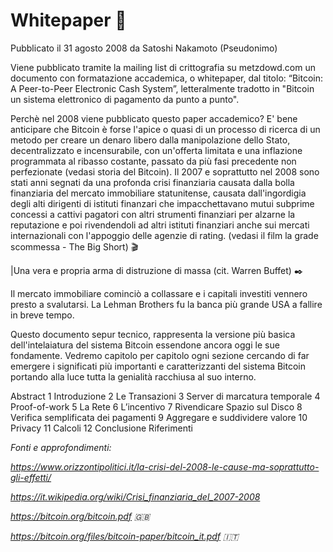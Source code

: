 # Whitepaper 📃

Pubblicato il 31 agosto 2008 da Satoshi Nakamoto (Pseudonimo)

Viene pubblicato tramite la mailing list di crittografia su metzdowd.com un documento con formatazione accademica, o whitepaper, dal titolo: “Bitcoin: A Peer-to-Peer Electronic Cash System”, letteralmente tradotto in "Bitcoin un sistema elettronico di pagamento da punto a punto".

Perchè nel 2008 viene pubblicato questo paper accademico? E' bene anticipare che Bitcoin è forse l'apice o quasi di un processo di ricerca di un metodo per creare un denaro libero dalla manipolazione dello Stato, decentralizzato e incensurabile, con un'offerta limitata e una inflazione programmata al ribasso costante, passato da più fasi precedente non perfezionate (vedasi storia del Bitcoin).
Il 2007 e soprattutto nel 2008 sono stati anni segnati da una profonda crisi finanziaria causata dalla bolla finanziaria del mercato immobiliare statunitense, causata dall'ingordigia degli alti dirigenti di istituti finanzari che impacchettavano mutui subprime concessi a cattivi pagatori con altri strumenti finanziari per alzarne la reputazione e poi rivendendoli ad altri istituti finanziari anche sui mercati internazionali con l'appoggio delle agenzie di rating. (vedasi il film la grade scommessa - The Big Short) 🎬

|Una vera e propria arma di distruzione di massa (cit. Warren Buffet) ✒️

Il mercato immobiliare cominciò a collassare e i capitali investiti vennero presto a svalutarsi. La Lehman Brothers fu la banca più grande USA a fallire in breve tempo.

Questo documento sepur tecnico, rappresenta la versione più basica dell'intelaiatura del sistema Bitcoin essendone ancora oggi le sue fondamente. Vedremo capitolo per capitolo ogni sezione cercando di far emergere i significati più importanti e caratterizzanti del sistema Bitcoin portando alla luce tutta la genialità  racchiusa al suo interno.

Abstract
1 Introduzione
2 Le Transazioni
3 Server di marcatura temporale
4 Proof-of-work
5 La Rete
6 L’incentivo
7 Rivendicare Spazio sul Disco
8 Verifica semplificata dei pagamenti
9 Aggregare e suddividere valore
10 Privacy
11 Calcoli
12 Conclusione
Riferimenti
  

*Fonti e approfondimenti:*

*https://www.orizzontipolitici.it/la-crisi-del-2008-le-cause-ma-soprattutto-gli-effetti/*

*https://it.wikipedia.org/wiki/Crisi_finanziaria_del_2007-2008*

*https://bitcoin.org/bitcoin.pdf 🇬🇧*

*https://bitcoin.org/files/bitcoin-paper/bitcoin_it.pdf 🇮🇹*
